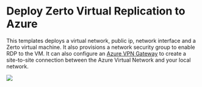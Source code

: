 # Deploy Zerto Virtual Replication to Azure

This templates deploys a virtual network, public ip, network interface and a Zerto virtual machine. It also provisions a network security group to enable RDP to the VM.
It can also configure an [Azure VPN Gateway](https://docs.microsoft.com/en-us/azure/vpn-gateway/vpn-gateway-howto-site-to-site-resource-manager-portal) to create a site-to-site connection between the Azure Virtual Network and your local network.

<a href="https://portal.azure.com/#create/Microsoft.Template/uri/https%3A%2F%2Fraw.githubusercontent.com%2Fshannonsnowden%2FARM_Templates%2Fmaster%2Fzerto%2FzertoWithVPN.json" target="_blank">
    <img src="http://azuredeploy.net/deploybutton.png"/>
</a>

